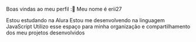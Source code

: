 Boas vindas ao meu perfil :👀
Meu nome é erii27

Estou estudando na Alura
Estou me desenvolvendo na linguagem JavaScript
Utilizo esse espaço para minha organização e compartilhamento dos meu projetos desenvolvidos
